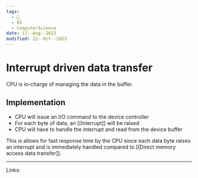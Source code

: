 ```yaml
---
tags:
  - 🌱
  - OS
  - ComputerScience
date: 17--Aug--2022
modified: 22--Oct--2023
---
```


# Interrupt driven data transfer

CPU is in-charge of managing the data in the buffer.

## Implementation
- CPU will issue an I/O command to the device controller
- For each byte of data, an [[Interrupt]] will be raised
- CPU will have to handle the interrupt and read from the device buffer

This is allows for fast response time by the CPU since each data byte raises an interrupt and is immediately handled compared to [[Direct memory access data transfer]].

---
Links: 